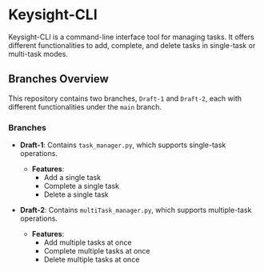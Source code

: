 # Keysight-CLI

Keysight-CLI is a command-line interface tool for managing tasks. It offers different functionalities to add, complete, and delete tasks in single-task or multi-task modes.

## Branches Overview

This repository contains two branches, `Draft-1` and `Draft-2`, each with different functionalities under the `main` branch.

### Branches

- **Draft-1**: Contains `task_manager.py`, which supports single-task operations.
  - **Features**:
    - Add a single task
    - Complete a single task
    - Delete a single task

- **Draft-2**: Contains `multiTask_manager.py`, which supports multiple-task operations.
  - **Features**:
    - Add multiple tasks at once
    - Complete multiple tasks at once
    - Delete multiple tasks at once
